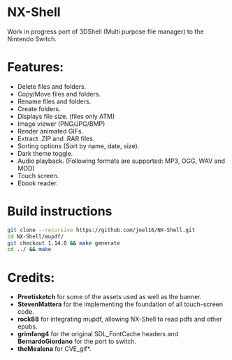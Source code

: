 # NX-Shell

Work in progress port of 3DShell (Multi purpose file manager) to the Nintendo Switch.

# Features:

- Delete files and folders.
- Copy/Move files and folders.
- Rename files and folders.
- Create folders.
- Displays file size. (files only ATM)
- Image viewer (PNG/JPG/BMP)
- Render animated GIFs.
- Extract .ZIP and .RAR files.
- Sorting options (Sort by name, date, size).
- Dark theme toggle.
- Audio playback. (Following formats are supported: MP3, OGG, WAV and MOD)
- Touch screen.
- Ebook reader.

# Build instructions

```bash
git clone --recursive https://github.com/joel16/NX-Shell.git
cd NX-Shell/mupdf/
git checkout 1.14.0 && make generate
cd ../ && make
```

# Credits:

- **Preetisketch** for some of the assets used as well as the banner.
- **StevenMattera** for the implementing the foundation of all touch-screen code.
- **rock88** for integrating mupdf, allowing NX-Shell to read pdfs and other epubs.
- **grimfang4** for the original SDL_FontCache headers and **BernardoGiordano** for the port to switch.
- **theMealena** for CVE_gif*.
